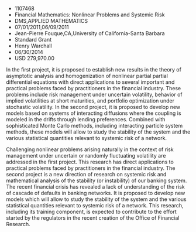 
* 1107468
* Financial Mathematics: Nonlinear Problems and Systemic Risk
* DMS,APPLIED MATHEMATICS
* 07/01/2011,06/09/2011
* Jean-Pierre Fouque,CA,University of California-Santa Barbara
* Standard Grant
* Henry Warchall
* 06/30/2014
* USD 279,970.00

In the first project, it is proposed to establish new results in the theory of
asymptotic analysis and homogenization of nonlinear partial partial differential
equations with direct applications to several important and practical problems
faced by practitioners in the financial industry. These problems include risk
management under uncertain volatility, behavior of implied volatilities at short
maturities, and portfolio optimization under stochastic volatility. In the
second project, it is proposed to develop new models based on systems of
interacting diffusions where the coupling is modeled in the drifts through
lending preferences. Combined with sophisticated Monte Carlo methods, including
interacting particle system methods, these models will allow to study the
stability of the system and the various statistical quantities relevant to
systemic risk of a network.

Challenging nonlinear problems arising naturally in the context of risk
management under uncertain or randomly fluctuating volatility are addressed in
the first project. This research has direct applications to practical problems
faced by practitioners in the financial industry. The second project is a new
direction of research on systemic risk and mathematical analysis of the
stability (or instability) of our banking system. The recent financial crisis
has revealed a lack of understanding of the risk of cascade of defaults in
banking networks. It is proposed to develop new models which will allow to study
the stability of the system and the various statistical quantities relevant to
systemic risk of a network. This research, including its training component, is
expected to contribute to the effort started by the regulators in the recent
creation of the Office of Financial Research.
